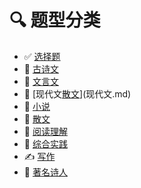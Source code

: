 # 🔍 题型分类

- ✅ [选择题](选择题.md)
- 📜 [古诗文](古诗文/古诗文.md)
- 📖 [文言文](文言文.md)
- 📗 [现代文[散文](散文.md)](现代文.md)
- 📕 [小说](小说.md)
- 📙 [散文](散文.md)
- 📙 [阅读理解](阅读理解.md)
- 🧩 [综合实践](综合实践.md)
- ✍️ [写作](写作.md)
- 🤔 [著名诗人](著名诗人.md)
